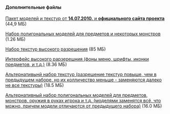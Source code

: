 #### Дополнительные файлы
[Пакет моделей и текстур от **14.07.2010.** и **официального сайта проекта**](/files/xhtp-20100714.pk3) (44,9 МБ)

[Набор полигональных моделей для предметов и некоторых монстров](/files/jXRP.pk3) (1.26 МБ)

[Набор текстур высокого разрешения](/files/jXT.pk3) (85 МБ)

[Интерфейс высокого рарзерешния (фоны меню, шрифты, иконки предметов, и т.д.)](/files/JX-Ui.pk3) (8.36 МБ)

[Альтернативынй набор текстур (разрешение текстур повыше, чем в предыдущем наборе, но их колличество меньше - заменяются далеко не все текстуры)](/files/JX-Textures.pk3) (18.5 МБ)

[Альтернативный набор полигональных моделей для предметов, монстров, оружия в руках игрока и т.д. (моделями заменятся всё, что можно, причем модели отличаются от предыдущего набора)](/files/XccpV11.pk3) (16.0 МБ)